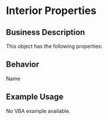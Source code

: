 # Interior Properties

## Business Description
This object has the following properties:

## Behavior
Name

## Example Usage
No VBA example available.